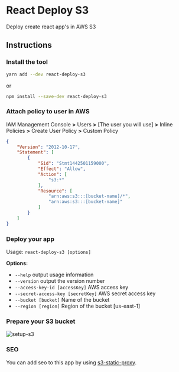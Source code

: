 # React Deploy S3

Deploy create react app's in AWS S3

## Instructions

### Install the tool

```sh
yarn add --dev react-deploy-s3
```

or

```sh
npm install --save-dev react-deploy-s3
```

### Attach policy to user in AWS

IAM Management Console **>** Users **>** [The user you will use] **>** Inline Policies **>** Create User Policy **>** Custom Policy 

```json
{
    "Version": "2012-10-17",
    "Statement": [
        {
            "Sid": "Stmt1442501159000",
            "Effect": "Allow",
            "Action": [
                "s3:*"
            ],
            "Resource": [
                "arn:aws:s3:::[bucket-name]/*",
                "arn:aws:s3:::[bucket-name]"
            ]
        }
    ]
}
```

### Deploy your app

Usage: ```react-deploy-s3 [options]```

**Options:**

- ```--help``` output usage information
- ```--version``` output the version number
- ```--access-key-id [accessKey]``` AWS access key
- ```--secret-access-key [secretKey]``` AWS secret access key
- ```--bucket [bucket]``` Name of the bucket
- ```--region [region]``` Region of the bucket [us-east-1]

### Prepare your S3 bucket

![setup-s3](http://i.imgur.com/0PSxUvs.png)

### SEO

You can add seo to this app by using [s3-static-proxy](https://github.com/nicolaslopezj/s3-static-proxy).
